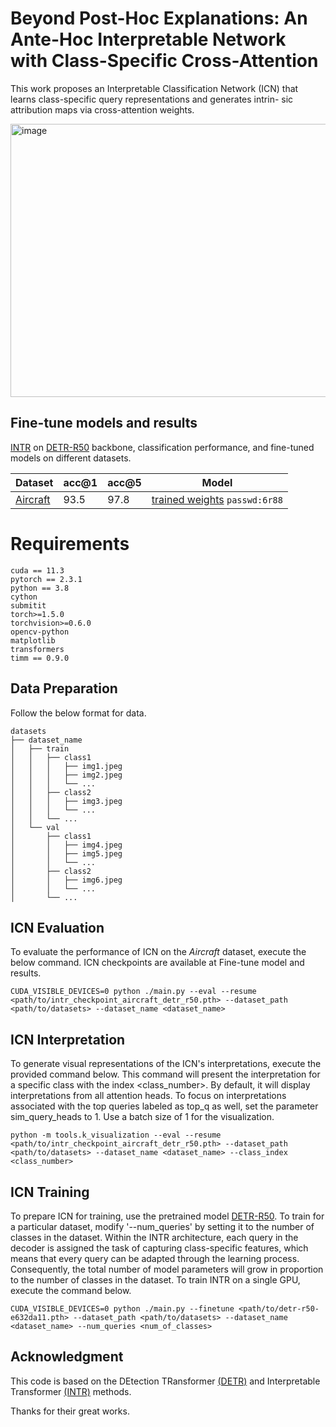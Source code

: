 # Beyond Post-Hoc Explanations: An Ante-Hoc Interpretable Network with Class-Specific Cross-Attention
This work proposes an Interpretable Classification Network (ICN) that learns class-specific query representations and generates intrin- sic attribution maps via cross-attention weights.

<img width="1758" height="437" alt="image" src="https://github.com/user-attachments/assets/e1e79921-defd-4cf3-8502-c09a4fbe6ab5" />

## Fine-tune models and results

[INTR](https://huggingface.co/imageomics/INTR) on [DETR-R50](https://github.com/facebookresearch/detr) backbone, classification performance, and fine-tuned models on different datasets.


| Dataset | acc@1 | acc@5 | Model |
|----------|----------|----------|----------|
| [Aircraft](https://www.robots.ox.ac.uk/~vgg/data/fgvc-aircraft/) | 93.5 | 97.8 |  [trained weights](https://pan.baidu.com/s/1IuBv1SiWpv0KkCQnWJ6Z2Q)  `passwd:6r88`|

# Requirements

```
cuda == 11.3
pytorch == 2.3.1
python == 3.8
cython
submitit
torch>=1.5.0
torchvision>=0.6.0
opencv-python
matplotlib
transformers
timm == 0.9.0
```

## Data Preparation
Follow the below format for data.
```
datasets
├── dataset_name
│   ├── train
│   │   ├── class1
│   │   │   ├── img1.jpeg
│   │   │   ├── img2.jpeg
│   │   │   └── ...
│   │   ├── class2
│   │   │   ├── img3.jpeg
│   │   │   └── ...
│   │   └── ...
│   └── val
│       ├── class1
│       │   ├── img4.jpeg
│       │   ├── img5.jpeg
│       │   └── ...
│       ├── class2
│       │   ├── img6.jpeg
│       │   └── ...
│       └── ...
```

## ICN Evaluation
To evaluate the performance of ICN on the _Aircraft_ dataset, execute the below command. ICN checkpoints are available at Fine-tune model and results.

```
CUDA_VISIBLE_DEVICES=0 python ./main.py --eval --resume <path/to/intr_checkpoint_aircraft_detr_r50.pth> --dataset_path <path/to/datasets> --dataset_name <dataset_name>
```
## ICN Interpretation

To generate visual representations of the ICN's interpretations, execute the provided command below. This command will present the interpretation for a specific class with the index <class_number>. By default, it will display interpretations from all attention heads. To focus on interpretations associated with the top queries labeled as top_q as well, set the parameter sim_query_heads to 1. Use a batch size of 1 for the visualization.

```
python -m tools.k_visualization --eval --resume <path/to/intr_checkpoint_aircraft_detr_r50.pth> --dataset_path <path/to/datasets> --dataset_name <dataset_name> --class_index <class_number>
```

## ICN Training
To prepare ICN for training, use the pretrained model [DETR-R50](https://github.com/facebookresearch/detr). To train for a particular dataset, modify '--num_queries' by setting it to the number of classes in the dataset. Within the INTR architecture, each query in the decoder is assigned the task of capturing class-specific features, which means that every query can be adapted through the learning process. Consequently, the total number of model parameters will grow in proportion to the number of classes in the dataset. To train INTR on a single GPU, execute the command below.

```
CUDA_VISIBLE_DEVICES=0 python ./main.py --finetune <path/to/detr-r50-e632da11.pth> --dataset_path <path/to/datasets> --dataset_name <dataset_name> --num_queries <num_of_classes>
```
## Acknowledgment
This code is based on the DEtection TRansformer [(DETR)](https://github.com/facebookresearch/detr) and Interpretable Transformer [(INTR)](https://github.com/Imageomics/INTR) methods.

Thanks for their great works.
